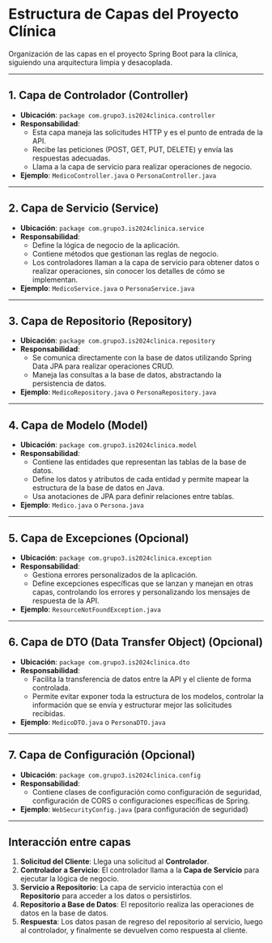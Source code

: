 # Estructura de Capas del Proyecto Clínica

Organización de las capas en el proyecto Spring Boot para la clínica, siguiendo una arquitectura limpia y desacoplada.

---

## 1. Capa de Controlador (Controller)

- **Ubicación**: `package com.grupo3.is2024clinica.controller`
- **Responsabilidad**:
    - Esta capa maneja las solicitudes HTTP y es el punto de entrada de la API.
    - Recibe las peticiones (POST, GET, PUT, DELETE) y envía las respuestas adecuadas.
    - Llama a la capa de servicio para realizar operaciones de negocio.
- **Ejemplo**: `MedicoController.java` o `PersonaController.java`

---

## 2. Capa de Servicio (Service)

- **Ubicación**: `package com.grupo3.is2024clinica.service`
- **Responsabilidad**:
    - Define la lógica de negocio de la aplicación.
    - Contiene métodos que gestionan las reglas de negocio.
    - Los controladores llaman a la capa de servicio para obtener datos o realizar operaciones, sin conocer los detalles de cómo se implementan.
- **Ejemplo**: `MedicoService.java` o `PersonaService.java`

---

## 3. Capa de Repositorio (Repository)

- **Ubicación**: `package com.grupo3.is2024clinica.repository`
- **Responsabilidad**:
    - Se comunica directamente con la base de datos utilizando Spring Data JPA para realizar operaciones CRUD.
    - Maneja las consultas a la base de datos, abstractando la persistencia de datos.
- **Ejemplo**: `MedicoRepository.java` o `PersonaRepository.java`

---

## 4. Capa de Modelo (Model)

- **Ubicación**: `package com.grupo3.is2024clinica.model`
- **Responsabilidad**:
    - Contiene las entidades que representan las tablas de la base de datos.
    - Define los datos y atributos de cada entidad y permite mapear la estructura de la base de datos en Java.
    - Usa anotaciones de JPA para definir relaciones entre tablas.
- **Ejemplo**: `Medico.java` o `Persona.java`

---

## 5. Capa de Excepciones (Opcional)

- **Ubicación**: `package com.grupo3.is2024clinica.exception`
- **Responsabilidad**:
    - Gestiona errores personalizados de la aplicación.
    - Define excepciones específicas que se lanzan y manejan en otras capas, controlando los errores y personalizando los mensajes de respuesta de la API.
- **Ejemplo**: `ResourceNotFoundException.java`

---

## 6. Capa de DTO (Data Transfer Object) (Opcional)

- **Ubicación**: `package com.grupo3.is2024clinica.dto`
- **Responsabilidad**:
    - Facilita la transferencia de datos entre la API y el cliente de forma controlada.
    - Permite evitar exponer toda la estructura de los modelos, controlar la información que se envía y estructurar mejor las solicitudes recibidas.
- **Ejemplo**: `MedicoDTO.java` o `PersonaDTO.java`

---

## 7. Capa de Configuración (Opcional)

- **Ubicación**: `package com.grupo3.is2024clinica.config`
- **Responsabilidad**:
    - Contiene clases de configuración como configuración de seguridad, configuración de CORS o configuraciones específicas de Spring.
- **Ejemplo**: `WebSecurityConfig.java` (para configuración de seguridad)

---

## Interacción entre capas

1. **Solicitud del Cliente**: Llega una solicitud al **Controlador**.
2. **Controlador a Servicio**: El controlador llama a la **Capa de Servicio** para ejecutar la lógica de negocio.
3. **Servicio a Repositorio**: La capa de servicio interactúa con el **Repositorio** para acceder a los datos o persistirlos.
4. **Repositorio a Base de Datos**: El repositorio realiza las operaciones de datos en la base de datos.
5. **Respuesta**: Los datos pasan de regreso del repositorio al servicio, luego al controlador, y finalmente se devuelven como respuesta al cliente.
